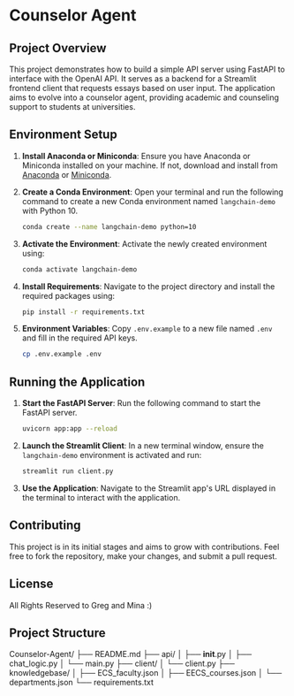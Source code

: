 # Counselor Agent

## Project Overview

This project demonstrates how to build a simple API server using FastAPI to interface with the OpenAI API. It serves as a backend for a Streamlit frontend client that requests essays based on user input. The application aims to evolve into a counselor agent, providing academic and counseling support to students at universities.

## Environment Setup

1. **Install Anaconda or Miniconda**: Ensure you have Anaconda or Miniconda installed on your machine. If not, download and install from [Anaconda](https://www.anaconda.com/products/individual) or [Miniconda](https://docs.conda.io/en/latest/miniconda.html).

2. **Create a Conda Environment**: Open your terminal and run the following command to create a new Conda environment named `langchain-demo` with Python 10.

   ```bash
   conda create --name langchain-demo python=10
   ```

3. **Activate the Environment**: Activate the newly created environment using:

   ```bash
   conda activate langchain-demo
   ```

4. **Install Requirements**: Navigate to the project directory and install the required packages using:

   ```bash
   pip install -r requirements.txt
   ```

5. **Environment Variables**: Copy `.env.example` to a new file named `.env` and fill in the required API keys.

   ```bash
   cp .env.example .env
   ```

## Running the Application

1. **Start the FastAPI Server**: Run the following command to start the FastAPI server.

   ```bash
   uvicorn app:app --reload
   ```

2. **Launch the Streamlit Client**: In a new terminal window, ensure the `langchain-demo` environment is activated and run:

   ```bash
   streamlit run client.py
   ```

3. **Use the Application**: Navigate to the Streamlit app's URL displayed in the terminal to interact with the application.

## Contributing

This project is in its initial stages and aims to grow with contributions. Feel free to fork the repository, make your changes, and submit a pull request.

## License

All Rights Reserved to Greg and Mina :)

## Project Structure

Counselor-Agent/
├── README.md
├── api/
│ ├── **init**.py
│ ├── chat_logic.py
│ └── main.py
├── client/
│ └── client.py
├── knowledgebase/
│ ├── ECS_faculty.json
│ ├── EECS_courses.json
│ └── departments.json
└── requirements.txt
